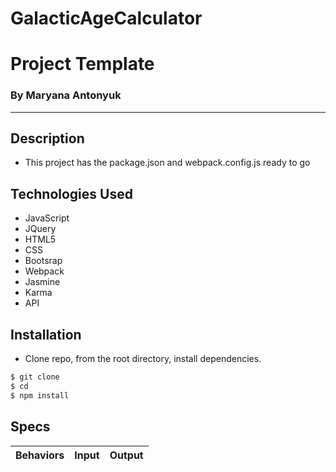 # GalacticAgeCalculator
# Project Template
### By Maryana Antonyuk


---

## Description
* This project has the package.json and webpack.config.js ready to go


## Technologies Used
* JavaScript
* JQuery
* HTML5
* CSS
* Bootsrap
* Webpack
* Jasmine
* Karma
* API 

## Installation
* Clone repo, from the root directory, install dependencies.

```sh
$ git clone 
$ cd 
$ npm install
```

## Specs

| Behaviors       | Input          | Output      |
| ---------------- |:------------:| :--------------:|

